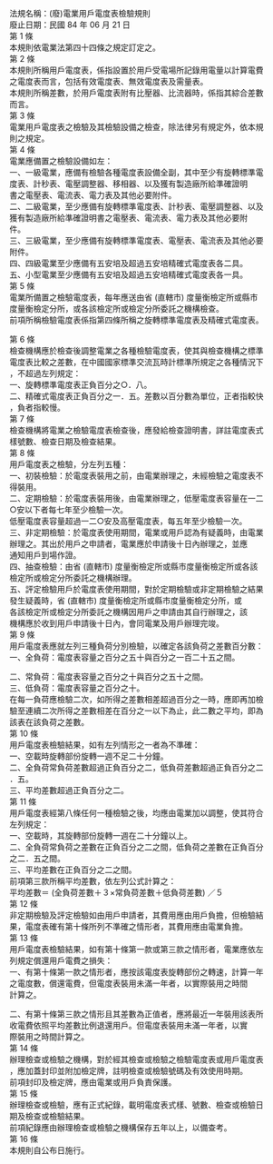 法規名稱：(廢)電業用戶電度表檢驗規則  
廢止日期：民國 84 年 06 月 21 日  
第 1 條  
本規則依電業法第四十四條之規定訂定之。  
第 2 條  
本規則所稱用戶電度表，係指設置於用戶受電場所記錄用電量以計算電費  
之電度表而言，包括有效電度表、無效電度表及需量表。  
本規則所稱差數，於用戶電度表附有比壓器、比流器時，係指其綜合差數  
而言。  
第 3 條  
電業用戶電度表之檢驗及其檢驗設備之檢查，除法律另有規定外，依本規  
則之規定。  
第 4 條  
電業應備置之檢驗設備如左：  
一、一級電業，應備有檢驗各種電度表設備全副，其中至少有旋轉標準電  
度表、計秒表、電壓調整器、移相器、以及獲有製造廠所給準確證明  
書之電壓表、電流表、電力表及其他必要附件。  
二、二級電業，至少應備有旋轉標準電度表、計秒表、電壓調整器、以及  
獲有製造廠所給準確證明書之電壓表、電流表、電力表及其他必要附  
件。  
三、三級電業，至少應備有旋轉標準電度表、電壓表、電流表及其他必要  
附件。  
四、四級電業至少應備有五安培及超過五安培精確式電度表各二具。  
五、小型電業至少應備有五安培及超過五安培精確式電度表各一具。  
第 5 條  
電業所備置之檢驗電度表，每年應送由省 (直轄市) 度量衡檢定所或縣市  
度量衡檢定分所，或各該檢定所或檢定分所委託之機構檢查。  
前項所稱檢驗電度表係指第四條所稱之旋轉標準電度表及精確式電度表。  


第 6 條  
檢查機構應於檢查後調整電業之各種檢驗電度表，使其與檢查機構之標準  
電度表比較之差數，在中國國家標準交流瓦時計標準所規定之各種情況下  
，不超過左列規定：  
一、旋轉標準電度表正負百分之○．八。  
二、精確式電度表正負百分之一．五。差數以百分數為單位，正者指較快  
，負者指較慢。  
第 7 條  
檢查機構將電業之檢驗電度表檢查後，應發給檢查證明書，詳註電度表式  
樣號數、檢查日期及檢查結果。  
第 8 條  
用戶電度表之檢驗，分左列五種：  
一、初裝檢驗：於電度表裝用之前，由電業辦理之，未經檢驗之電度表不  
得裝用。  
二、定期檢驗：於電度表裝用後，由電業辦理之，低壓電度表容量在一二  
○安以下者每七年至少檢驗一次。  
低壓電度表容量超過一二○安及高壓電度表，每五年至少檢驗一次。  
三、非定期檢驗：於電度表使用期間，電業或用戶認為有疑義時，由電業  
辦理之。其出於用戶之申請者，電業應於申請後十日內辦理之，並應  
通知用戶到場作證。  
四、抽查檢驗：由省 (直轄市) 度量衡檢定所或縣市度量衡檢定所或各該  
檢定所或檢定分所委託之機構辦理。  
五、評定檢驗用戶於電度表使用期間，對於定期檢驗或非定期檢驗之結果  
發生疑義時，省 (直轄市) 度量衡檢定所或縣市度量衡檢定分所，或  
各該檢定所或檢定分所委託之機構因用戶之申請由其自行辦理之，該  
機構應於收到用戶申請後十日內，會同電業及用戶辦理完竣。  
第 9 條  
用戶電度表應就左列三種負荷分別檢驗，以確定各該負荷之差數百分數：  
一、全負荷：電度表容量之百分之五十與百分之一百二十五之間。  


二、常負荷：電度表容量之百分之十與百分之五十之間。  
三、低負荷：電度表容量之百分之十。  
在每一負荷應檢驗二次，如所得之差數相差超過百分之一時，應即再加檢  
驗至連續二次所得之差數相差在百分之一以下為止，此二數之平均，即為  
該表在該負荷之差數。  
第 10 條  
用戶電度表檢驗結果，如有左列情形之一者為不準確：  
一、空載時旋轉部份旋轉一週不足二十分鐘。  
二、全負荷常負荷差數超過正負百分之二，低負荷差數超過正負百分之二  
．五。  
三、平均差數超過正負百分之二。  
第 11 條  
用戶電度表經第八條任何一種檢驗之後，均應由電業加以調整，使其符合  
左列規定：  
一、空載時，其旋轉部份旋轉一週在二十分鐘以上。  
二、全負荷常負荷之差數在正負百分之二之間，低負荷之差數在正負百分  
之二．五之間。  
三、平均差數在正負百分之二之間。  
前項第三款所稱平均差數，依左列公式計算之：  
平均差數＝ (全負荷差數＋３×常負荷差數＋低負荷差數) ／５  
第 12 條  
非定期檢驗及評定檢驗如由用戶申請者，其費用應由用戶負擔，但檢驗結  
果，電度表確有第十條所列不準確之情形者，其費用應由電業負擔。  
第 13 條  
用戶電度表檢驗結果，如有第十條第一款或第三款之情形者，電業應依左  
列規定償還用戶電費之損失：  
一、有第十條第一款之情形者，應按該電度表旋轉部份之轉速，計算一年  
之電度數，償還電費，但電度表裝用未滿一年者，以實際裝用之時間  
計算之。  


二、有第十條第三款之情形且其差數為正值者，應將最近一年裝用該表所  
收電費依照平均差數比例退還用戶。但電度表裝用未滿一年者，以實  
際裝用之時間計算之。  
第 14 條  
辦理檢查或檢驗之機構，對於經其檢查或檢驗之檢驗電度表或用戶電度表  
，應加蓋封印並附加檢定牌，註明檢查或檢驗號碼及有效使用時期。  
前項封印及檢定牌，應由電業或用戶負責保護。  
第 15 條  
辦理檢查或檢驗，應有正式紀錄，載明電度表式樣、號數、檢查或檢驗日  
期及檢查或檢驗結果。  
前項紀錄應由辦理檢查或檢驗之機構保存五年以上，以備查考。  
第 16 條  
本規則自公布日施行。  


